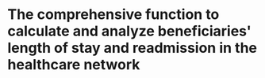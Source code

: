 # The comprehensive function to calculate  and analyze beneficiaries' length of stay and readmission in the healthcare network
